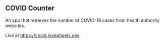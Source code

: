 COVID Counter
-------------

An app that retrieves the number of COVID-19 cases from health authority websites.

Live at https://covid.josephgeis.dev.
